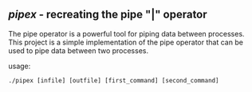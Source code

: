 ## <em>pipex</em> - recreating the pipe "|" operator

The pipe operator is a powerful tool for piping data between processes. This project is a simple implementation of the pipe operator that can be used to pipe data between two processes.

usage:

 ```./pipex [infile] [outfile] [first_command] [second_command]```

